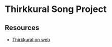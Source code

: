 # Thirkkural Song Project



## Resources
- [Thirkkural on web](https://mohansun-book-tk.herokuapp.com/)


